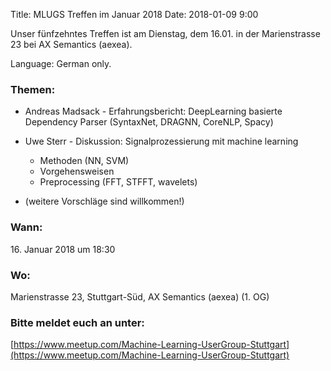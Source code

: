 Title: MLUGS Treffen im Januar 2018
Date: 2018-01-09 9:00

Unser fünfzehntes Treffen ist am Dienstag, dem 16.01. in der Marienstrasse 23 bei AX Semantics (aexea).

Language: German only.

### Themen:


- Andreas Madsack - Erfahrungsbericht: DeepLearning basierte Dependency Parser
  (SyntaxNet, DRAGNN, CoreNLP, Spacy)

- Uwe Sterr - Diskussion: Signalprozessierung mit machine learning
    * Methoden (NN, SVM)
    * Vorgehensweisen
    * Preprocessing (FFT, STFFT, wavelets)

- (weitere Vorschläge sind willkommen!)


### Wann:

<p>16. Januar 2018 um 18:30</p>  

### Wo:

Marienstrasse 23, Stuttgart-Süd, AX Semantics (aexea) (1. OG)

### Bitte meldet euch an unter:
[https://www.meetup.com/Machine-Learning-UserGroup-Stuttgart](https://www.meetup.com/Machine-Learning-UserGroup-Stuttgart)
